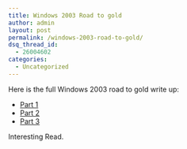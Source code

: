 ```yaml
---
title: Windows 2003 Road to gold
author: admin
layout: post
permalink: /windows-2003-road-to-gold/
dsq_thread_id:
  - 26004602
categories:
  - Uncategorized
---
```

Here is the full Windows 2003 road to gold write up:

  * [Part 1][1]
  * [Part 2][2]
  * [Part 3][3]

Interesting Read.

 [1]: http://www.winsupersite.com/reviews/winserver2k3_gold1.asp
 [2]: http://www.winsupersite.com/reviews/winserver2k3_gold2.asp
 [3]: http://www.winsupersite.com/reviews/winserver2k3_gold3.asp